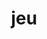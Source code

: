 ---
category: 3-letters
denotation: null
name: jeu
reference_link: https://www.etymonline.com/word/jeu
root_language: null
root_name: null
title: jeu
type: free
word_sums:
- respelling: jeu
  sum: 'Jeu + '
---